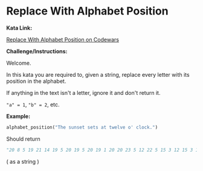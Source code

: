 # Replace With Alphabet Position

**Kata Link:** 

[Replace With Alphabet Position on Codewars](https://www.codewars.com/kata/546f922b54af40e1e90001da/train/python)

**Challenge/Instructions:**

Welcome.

In this kata you are required to, given a string, replace every letter with its position in the alphabet.

If anything in the text isn't a letter, ignore it and don't return it.

`"a" = 1`, `"b" = 2`, etc.

**Example:**

```python
alphabet_position("The sunset sets at twelve o' clock.")
```
Should return 

```python
"20 8 5 19 21 14 19 5 20 19 5 20 19 1 20 20 23 5 12 22 5 15 3 12 15 3 11"
```
( as a string )